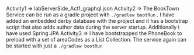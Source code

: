Activity1 => labServerSide_Act1_graphql.json
Activity2 => The BookTown Service can be run as a gradle project with `./gradlew bootRun` . I have added an embedded derby database with the project and it has a bootstrap script that also adds author data during the server startup. Additionally i have used Spring JPA
Activity3 => I have bootstrapped the PhoneBook to preload with a set of areaCodes as a List Collection. The service again can be started with just a `./gradlew bootRun`